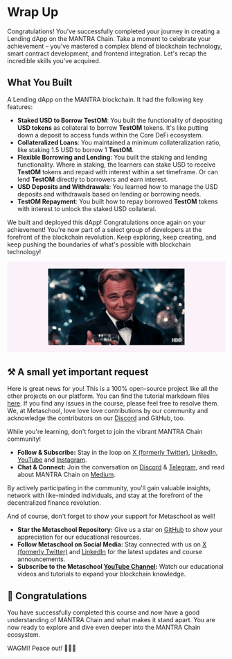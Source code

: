 # Wrap Up

Congratulations! You've successfully completed your journey in creating a Lending dApp on the MANTRA Chain. Take a moment to celebrate your achievement – you've mastered a complex blend of blockchain technology, smart contract development, and frontend integration. Let's recap the incredible skills you've acquired.

## What You Built

A Lending dApp on the MANTRA blockchain. It had the following key features:

- **Staked USD to Borrow TestOM**: You built the functionality of depositing **USD tokens** as collateral to borrow **TestOM** tokens. It's like putting down a deposit to access funds within the Core DeFi ecosystem.
- **Collateralized Loans**: You maintained a minimum collateralization ratio, like staking 1.5 USD to borrow 1 **TestOM**.
- **Flexible Borrowing and Lending**: You built the staking and lending functionality. Where in staking, the learners can stake USD to receive **TestOM** tokens and repaid with interest within a set timeframe. Or can lend **TestOM** directly to borrowers and earn interest.
- **USD Deposits and Withdrawals**: You learned how to manage the USD deposits and withdrawals based on lending or borrowing needs.
- **TestOM Repayment**: You built how to repay borrowed **TestOM** tokens with interest to unlock the staked USD collateral.

We built and deployed this dApp! Congratulations once again on your achievement! You're now part of a select group of developers at the forefront of the blockchain revolution. Keep exploring, keep creating, and keep pushing the boundaries of what's possible with blockchain technology!

![mantra-c4-cheers.gif](https://github.com/0xmetaschool/Learning-Projects/blob/main/assests_for_all/mantra%20c4%20Building%20a%20Lending%20DApp%20on%20MANTRA%20Chain/Lesson%2012%20Wrap%20Up/mantra-c4-cheers.webp?raw=true)

## ⚒️ A small yet important request

Here is great news for you! This is a 100% open-source project like all the other projects on our platform. You can find the tutorial markdown files [here](https://github.com/0xmetaschool/Learning-Projects). If you find any issues in the course, please feel free to resolve them. We, at Metaschool, love love love contributions by our community and acknowledge the contributors on our [Discord](https://discord.com/invite/vbVMUwXWgc) and GitHub, too.

While you're learning, don't forget to join the vibrant MANTRA Chain community!

- **Follow & Subscribe:** Stay in the loop on [X (formerly Twitter)](https://twitter.com/MANTRA_Chain), [LinkedIn](https://www.linkedin.com/company/mantrachain/), [YouTube](https://www.youtube.com/@MANTRAChain) and [Instagram](https://www.instagram.com/mantra_chain/).
- **Chat & Connect:** Join the conversation on [Discord](https://discord.gg/gfks4TwAJV) & [Telegram](https://t.me/MANTRA_Chain), and read about MANTRA Chain on [Medium](https://mantrachain.medium.com/).

By actively participating in the community, you'll gain valuable insights, network with like-minded individuals, and stay at the forefront of the decentralized finance revolution.

And of course, don't forget to show your support for Metaschool as well!

- **Star the Metaschool Repository:** Give us a star on [GitHub](https://github.com/0xmetaschool/Learning-Projects) to show your appreciation for our educational resources.
- **Follow Metaschool on Social Media:** Stay connected with us on [X (formerly Twitter)](https://twitter.com/0xmetaschool) and [LinkedIn](https://www.linkedin.com/company/0xmetaschool/) for the latest updates and course announcements.
- **Subscribe to the Metaschool [YouTube Channel](https://www.youtube.com/@0xmetaschool/):** Watch our educational videos and tutorials to expand your blockchain knowledge.

## 🎊 Congratulations

You have successfully completed this course and now have a good understanding of MANTRA Chain and what makes it stand apart. You are now ready to explore and dive even deeper into the MANTRA Chain ecosystem.

WAGMI! Peace out! ✌🏻🔮